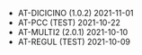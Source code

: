 - AT-DICICINO (1.0.2) 2021-11-01
- AT-PCC (TEST) 2021-10-22
- AT-MULTI2 (2.0.1) 2021-10-10
- AT-REGUL (TEST) 2021-10-09



